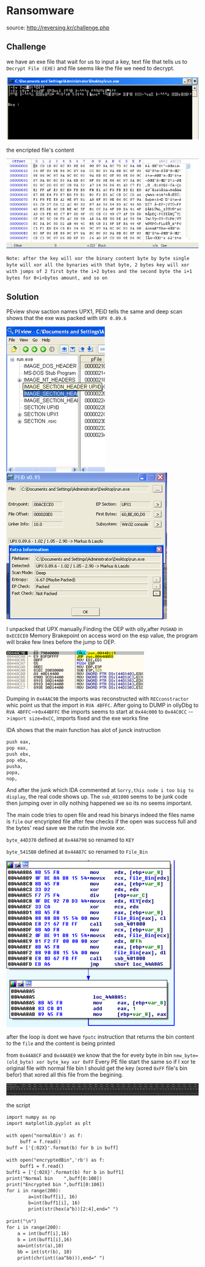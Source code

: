 # Ransomware

source: http://reversing.kr/challenge.php

## Challenge
we have an exe file that wait for us to input a key, text file that tells us to `Decrypt File (EXE)` and file seems like the file we need to decrypt.

![](exe.png)

the encripted file's content

![](hexFile.png)

`Note: after the key will xor the binary content byte by byte single byte will xor all the bynaries with that byte, 2 bytes key will xor with jumps of 2 first byte the i+2 bytes and the second byte the i+1 bytes for 0<i<bytes amount, and so on`

## Solution

PEview show saction names UPX1, PEiD tells the same and  deep scan shows that the exe was packed with `UPX 0.89.6`

![](PEview.png) ![](PEiD.png)

I unpacked that UPX manually.Finding the OEP with olly,after `PUSHAD` in `0xECECE0` Memory Brakepoint on access word on the esp value,
the program will brake few lines before the jump to OEP.

![](OEP.png)

Dumping in `0x44AC9B` the imports was reconstructed with `RECconstractor` whic point us that the import in `RVA 4BFFC`.
After going to DUMP in ollyDbg to `RVA 4BFFC`-->`0x44BFFC` the imports seems to start at `0x44c000` to `0x44C0CC` -->`import size=0xCC`, imports fixed and the exe works fine

IDA shows that the main function has alot of junck instruction 

```
push eax,
pop eax,
push ebx,
pop ebx,
pusha,
popa,
nop,
```

And after the junk which IDA commented at `Sorry,this node i too big to display`, the real code shows up.
The `sub_401000` seems to be junk code then jumping over in olly nothing happened we so its no seems important.

The main code tries to open file and read his binarys indeed the files name is `file` our encyripted file after few checks if the open was success full and the bytes' read save we the rutin the invole xor.

`byte_44D370` defined at `0x44A798` so renamed to `KEY`

`byte_5415B8` defined at `0x44A87C` so renamed to `File_Bin`

![](IDAxor.png)

after the loop is dont we have `fputc` instruction that returns the bin content to the `file` and the content is being printed 

from `0x44A8CF` and `0x44A8E9` we know that the for evety byte in bin `new_byte=(old_byte) xor byte_key xor 0xFF`
Every PE file start the same so if I xor te original file with normal file bin I should get the key (xored `0xFF` file's bin befor) that xored all this file from the begining.

![](encxornor.png)

the script

```
import numpy as np
import matplotlib.pyplot as plt

with open("normalBin') as f:
     buff = f.read()
buff = ['{:02X}'.format(b) for b in buff]

with open("encryptedBin",'rb') as f:
     buff1 = f.read()
buff1 = ['{:02X}'.format(b) for b in buff1]
print("Normal bin    ",buff[0:100])
print("Encrypted bin ",buff1[0:100])
for i in range(200):
        a=int(buff[i], 16)
        b=int(buff1[i], 16)
        print(str(hex(a^b))[2:4],end=" ")

print("\n")
for i in range(200):
    a = int(buff[i],16)
    b = int(buff1[i],16)
    aa=int(str(a),10)
    bb = int(str(b), 10)
    print(chr(int((aa^bb))),end=" ")

```
